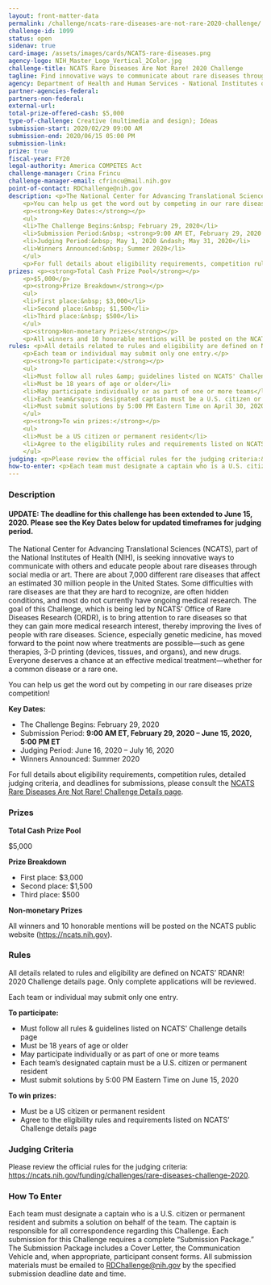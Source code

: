 ```yaml
---
layout: front-matter-data
permalink: /challenge/ncats-rare-diseases-are-not-rare-2020-challenge/
challenge-id: 1099
status: open
sidenav: true
card-image: /assets/images/cards/NCATS-rare-diseases.png
agency-logo: NIH_Master_Logo_Vertical_2Color.jpg
challenge-title: NCATS Rare Diseases Are Not Rare! 2020 Challenge
tagline: Find innovative ways to communicate about rare diseases through social media or art.
agency: Department of Health and Human Services - National Institutes of Health 
partner-agencies-federal:
partners-non-federal:
external-url:
total-prize-offered-cash: $5,000
type-of-challenge: Creative (multimedia and design); Ideas
submission-start: 2020/02/29 09:00 AM 
submission-end: 2020/06/15 05:00 PM
submission-link:
prize: true
fiscal-year: FY20
legal-authority: America COMPETES Act
challenge-manager: Crina Frincu
challenge-manager-email: cfrincu@mail.nih.gov
point-of-contact: RDChallenge@nih.gov
description: <p>The National Center for Advancing Translational Sciences (NCATS), part of the National Institutes of Health (NIH), is seeking innovative ways to communicate with others and educate people about rare diseases through social media or art. There are about 7,000 different rare diseases that affect an estimated 30 million people in the United States. Some difficulties with rare diseases are that they are hard to recognize, are often hidden conditions, and most do not currently have ongoing medical research. The goal of this Challenge, which is being led by NCATS&rsquo; Office of Rare Diseases Research (ORDR), is to bring attention to rare diseases so that they can gain more medical research interest, thereby improving the lives of people with rare diseases. Science, especially genetic medicine, has moved forward to the point now where treatments are possible&mdash;such as gene therapies, 3-D printing (devices, tissues, and organs), and new drugs. Everyone deserves a chance at an effective medical treatment&mdash;whether for a common disease or a rare one.</p>
    <p>You can help us get the word out by competing in our rare diseases prize competition!</p>
    <p><strong>Key Dates:</strong></p>
    <ul>
    <li>The Challenge Begins:&nbsp; February 29, 2020</li>
    <li>Submission Period:&nbsp; <strong>9:00 AM ET, February 29, 2020 &ndash; April 30, 2020, 5:00 PM ET</strong></li>
    <li>Judging Period:&nbsp; May 1, 2020 &ndash; May 31, 2020</li>
    <li>Winners Announced:&nbsp; Summer 2020</li>
    </ul>
    <p>For full details about eligibility requirements, competition rules, detailed judging criteria, and deadlines for submissions, please consult the <a href="https://ncats.nih.gov/funding/challenges/rare-diseases-challenge-2020">NCATS Rare Diseases Are Not Rare! Challenge Details page</a>.</p>
prizes: <p><strong>Total Cash Prize Pool</strong></p>
    <p>$5,000</p>
    <p><strong>Prize Breakdown</strong></p>
    <ul>
    <li>First place:&nbsp; $3,000</li>
    <li>Second place:&nbsp; $1,500</li>
    <li>Third place:&nbsp; $500</li>
    </ul>
    <p><strong>Non-monetary Prizes</strong></p>
    <p>All winners and 10 honorable mentions will be posted on the NCATS public website (<a href="https://ncats.nih.gov">https://ncats.nih.gov</a>).</p>
rules: <p>All details related to rules and eligibility are defined on NCATS&rsquo; RDANR! 2020 Challenge details page. Only complete applications will be reviewed.</p>
    <p>Each team or individual may submit only one entry.</p>
    <p><strong>To participate:</strong></p>
    <ul>
    <li>Must follow all rules &amp; guidelines listed on NCATS' Challenge details page</li>
    <li>Must be 18 years of age or older</li>
    <li>May participate individually or as part of one or more teams</li>
    <li>Each team&rsquo;s designated captain must be a U.S. citizen or permanent resident</li>
    <li>Must submit solutions by 5:00 PM Eastern Time on April 30, 2020</li>
    </ul>
    <p><strong>To win prizes:</strong></p>
    <ul>
    <li>Must be a US citizen or permanent resident</li>
    <li>Agree to the eligibility rules and requirements listed on NCATS&rsquo; Challenge details page</li>
    </ul>
judging: <p>Please review the official rules for the judging criteria:&nbsp; <a href="https://ncats.nih.gov/funding/challenges/rare-diseases-challenge-2020">https://ncats.nih.gov/funding/challenges/rare-diseases-challenge-2020</a>.</p>
how-to-enter: <p>Each team must designate a captain who is a U.S. citizen or permanent resident and submits a solution on behalf of the team. The captain is responsible for all correspondence regarding this Challenge. Each submission for this Challenge requires a complete &ldquo;Submission Package.&rdquo; The Submission Package includes a Cover Letter, the Communication Vehicle and, when appropriate, participant consent forms. All submission materials must be emailed to <a href="mailto:RDChallenge@nih.gov">RDChallenge@nih.gov</a> by the specified submission deadline date and time.</p>
---
```




<!-- Description start -->
### Description


<h4>UPDATE: The deadline for this challenge has been extended to June 15, 2020. Please see the Key Dates below for updated timeframes for judging period.</h4>
<p>The National Center for Advancing Translational Sciences (NCATS), part of the National Institutes of Health (NIH), is seeking innovative ways to communicate with others and educate people about rare diseases through social media or art. There are about 7,000 different rare diseases that affect an estimated 30 million people in the United States. Some difficulties with rare diseases are that they are hard to recognize, are often hidden conditions, and most do not currently have ongoing medical research. The goal of this Challenge, which is being led by NCATS&rsquo; Office of Rare Diseases Research (ORDR), is to bring attention to rare diseases so that they can gain more medical research interest, thereby improving the lives of people with rare diseases. Science, especially genetic medicine, has moved forward to the point now where treatments are possible&mdash;such as gene therapies, 3-D printing (devices, tissues, and organs), and new drugs. Everyone deserves a chance at an effective medical treatment&mdash;whether for a common disease or a rare one.</p>
<p>You can help us get the word out by competing in our rare diseases prize competition!</p>
<p><strong>Key Dates:</strong></p>
<ul>
<li>The Challenge Begins: February 29, 2020</li>
<li>Submission Period: <strong>9:00 AM ET, February 29, 2020 &ndash; June 15, 2020, 5:00 PM ET</strong></li>
<li>Judging Period: June 16, 2020 &ndash; July 16, 2020</li>
<li>Winners Announced: Summer 2020</li>
</ul>
<p>For full details about eligibility requirements, competition rules, detailed judging criteria, and deadlines for submissions, please consult the <a href="https://ncats.nih.gov/funding/challenges/rare-diseases-challenge-2020">NCATS Rare Diseases Are Not Rare! Challenge Details page</a>.</p>

<!-- Prizes start -->
### Prizes


<p><strong>Total Cash Prize Pool</strong></p>
<p>$5,000</p>
<p><strong>Prize Breakdown</strong></p>
<ul>
<li>First place: $3,000</li>
<li>Second place: $1,500</li>
<li>Third place: $500</li>
</ul>
<p><strong>Non-monetary Prizes</strong></p>
<p>All winners and 10 honorable mentions will be posted on the NCATS public website (<a href="https://ncats.nih.gov">https://ncats.nih.gov</a>).</p>

<!-- Rules start -->
### Rules 


<p>All details related to rules and eligibility are defined on NCATS&rsquo; RDANR! 2020 Challenge details page. Only complete applications will be reviewed.</p>
<p>Each team or individual may submit only one entry.</p>
<p><strong>To participate:</strong></p>
<ul>
<li>Must follow all rules &amp; guidelines listed on NCATS' Challenge details page</li>
<li>Must be 18 years of age or older</li>
<li>May participate individually or as part of one or more teams</li>
<li>Each team&rsquo;s designated captain must be a U.S. citizen or permanent resident</li>
<li>Must submit solutions by 5:00 PM Eastern Time on June 15, 2020</li>
</ul>
<p><strong>To win prizes:</strong></p>
<ul>
<li>Must be a US citizen or permanent resident</li>
<li>Agree to the eligibility rules and requirements listed on NCATS&rsquo; Challenge details page</li>
</ul>

<!-- Judging start -->
### Judging Criteria


<p>Please review the official rules for the judging criteria: <a href="https://ncats.nih.gov/funding/challenges/rare-diseases-challenge-2020">https://ncats.nih.gov/funding/challenges/rare-diseases-challenge-2020</a>.</p>

<!--  How To Enter start -->
### How To Enter


<p>Each team must designate a captain who is a U.S. citizen or permanent resident and submits a solution on behalf of the team. The captain is responsible for all correspondence regarding this Challenge. Each submission for this Challenge requires a complete &ldquo;Submission Package.&rdquo; The Submission Package includes a Cover Letter, the Communication Vehicle and, when appropriate, participant consent forms. All submission materials must be emailed to <a href="mailto:RDChallenge@nih.gov">RDChallenge@nih.gov</a> by the specified submission deadline date and time.</p>
